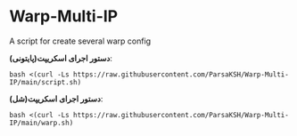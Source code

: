 # Warp-Multi-IP
A script for create several warp config

**دستور اجرای اسکریپت(پایتونی)**:
```
bash <(curl -Ls https://raw.githubusercontent.com/ParsaKSH/Warp-Multi-IP/main/script.sh)
```

**دستور اجرای اسکریپت(شل)**:
```
bash <(curl -Ls https://raw.githubusercontent.com/ParsaKSH/Warp-Multi-IP/main/warp.sh)
```
